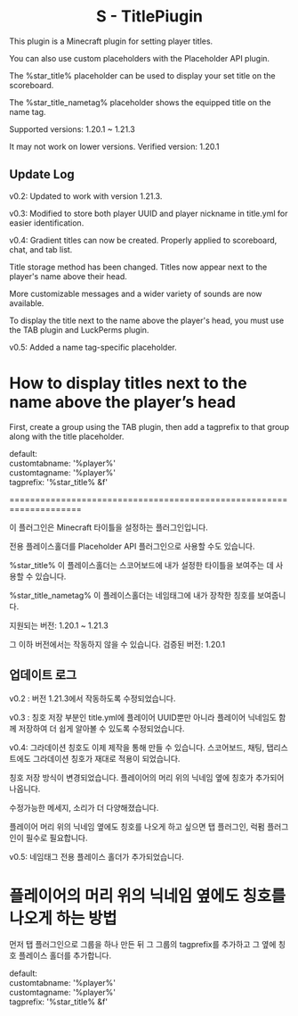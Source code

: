 <h1 align="center"> S - TitlePiugin </h1>

<p align="left"> This plugin is a Minecraft plugin for setting player titles. </p>

<p> You can also use custom placeholders with the Placeholder API plugin. </p>

<p> The %star_title% placeholder can be used to display your set title on the scoreboard. </p>

<p> The %star_title_nametag% placeholder shows the equipped title on the name tag. </p>

<p> Supported versions: 1.20.1 ~ 1.21.3 </p> <p> It may not work on lower versions. Verified version: 1.20.1 </p>

<h2> Update Log </h2>

<p> v0.2: Updated to work with version 1.21.3. </p>

<p> v0.3: Modified to store both player UUID and player nickname in title.yml for easier identification. </p>
<p> v0.4: Gradient titles can now be created. Properly applied to scoreboard, chat, and tab list. </p>
<p>Title storage method has been changed.
Titles now appear next to the player's name above their head.</p>
<p>More customizable messages and a wider variety of sounds are now available.</p>
<p>To display the title next to the name above the player's head, you must use the TAB plugin and LuckPerms plugin.</p>

<p> v0.5: Added a name tag-specific placeholder. </p>

<h1> How to display titles next to the name above the player’s head </h1>
<p>First, create a group using the TAB plugin, then add a tagprefix to that group along with the title placeholder.</p>
default:<br>
  customtabname: '%player%'<br>
  customtagname: '%player%'<br>
  tagprefix: '%star_title% &f'


<p>====================================================================</p>

<p align="left"> 이 플러그인은 Minecraft 타이틀을 설정하는 플러그인입니다. </p>

<p> 전용 플레이스홀더를 Placeholder API 플러그인으로 사용할 수도 있습니다. </p>

<p> %star_title% 이 플레이스홀더는 스코어보드에 내가 설정한 타이틀을 보여주는 데 사용할 수 있습니다. </p> 

<p> %star_title_nametag% 이 플레이스홀더는 네임태그에 내가 장착한 칭호를 보여줍니다. </p>

<p> 지원되는 버전: 1.20.1 ~ 1.21.3 </p> <p> 그 이하 버전에서는 작동하지 않을 수 있습니다. 검증된 버전: 1.20.1 </p> 

<h2> 업데이트 로그 </h2>

<p> v0.2 : 버전 1.21.3에서 작동하도록 수정되었습니다. </p>

<p> v0.3 : 칭호 저장 부분인 title.yml에 플레이어 UUID뿐만 아니라 플레이어 닉네임도 함께 저장하여 더 쉽게 알아볼 수 있도록 수정되었습니다. </p>
<p> v0.4: 그라데이션 칭호도 이제 제작을 통해 만들 수 있습니다. 스코어보드, 채팅, 탭리스트에도 그라데이션 칭호가 재대로 적용이 되었습니다.</p>
칭호 저장 방식이 변경되었습니다.
플레이어의 머리 위의 닉네임 옆에 칭호가 추가되어 나옵니다.</p>
<p>수정가능한 메세지, 소리가 더 다양해졌습니다.</p>
<p>플레이어 머리 위의 닉네임 옆에도 칭호를 나오게 하고 싶으면 탭 플러그인, 럭펌 플러그인이 필수로 필요합니다.</p>

<p> v0.5: 네임태그 전용 플레이스 홀더가 추가되었습니다.</p>

<h1> 플레이어의 머리 위의 닉네임 옆에도 칭호를 나오게 하는 방법</h1>
<p>먼저 탭 플러그인으로 그룹을 하나 만든 뒤 그 그룹의 tagprefix를 추가하고 그 옆에 칭호 플레이스 홀더를 추가합니다.</p>
default:<br>
  customtabname: '%player%'<br>
  customtagname: '%player%'<br>
  tagprefix: '%star_title% &f'
